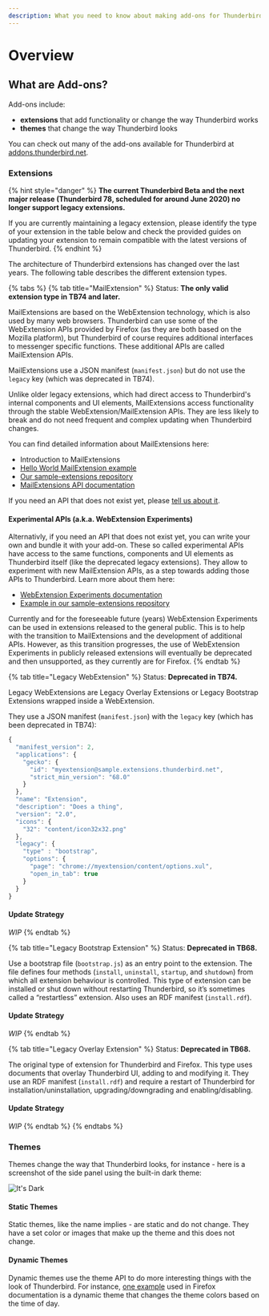 ```yaml
---
description: What you need to know about making add-ons for Thunderbird.
---
```


# Overview

## What are Add-ons?

Add-ons include:

* **extensions** that add functionality or change the way Thunderbird works
* **themes** that change the way Thunderbird looks

You can check out many of the add-ons available for Thunderbird at [addons.thunderbird.net](https://addons.thunderbird.net).

### Extensions

{% hint style="danger" %}
**The current Thunderbird Beta and the next major release \(Thunderbird 78, scheduled for around June 2020\) no longer support legacy extensions.**

If you are currently maintaining a legacy extension, please identify the type of your extension in the table below and check the provided guides on updating your extension to remain compatible with the latest versions of Thunderbird.
{% endhint %}

The architecture of Thunderbird extensions has changed over the last years. The following table describes the different extension types.

{% tabs %}
{% tab title="MailExtension" %}
Status: **The only valid extension type in TB74 and later.**

MailExtensions are based on the WebExtension technology, which is also used by many web browsers. Thunderbird can use some of the WebExtension APIs provided by Firefox \(as they are both based on the Mozilla platform\), but Thunderbird of course requires additional interfaces to messenger specific functions. These additional APIs are called MailExtension APIs.

MailExtensions use a JSON manifest \(`manifest.json`\) but do not use the `legacy` key \(which was deprecated in TB74\).

Unlike older legacy extensions, which had direct access to Thunderbird's internal components and UI elements, MailExtensions access functionality through the stable WebExtension/MailExtension APIs. They are less likely to break and do not need frequent and complex updating when Thunderbird changes.

You can find detailed information about MailExtensions here:

* Introduction to MailExtensions
* [Hello World MailExtension example](https://developer.thunderbird.net/add-ons/examples/hello-world-add-on)
* [Our sample-extensions repository](https://github.com/thundernest/sample-extensions/tree/master/experiment)
* [MailExtensions API documentation](https://thunderbird-webextensions.readthedocs.io/)

If you need an API that does not exist yet, please [tell us about it](https://bugzilla.mozilla.org/enter_bug.cgi?product=Thunderbird&component=Add-Ons%3A+Extensions+API).

#### Experimental APIs \(a.k.a. WebExtension Experiments\)

Alternativly, if you need an API that does not exist yet, you can write your own and bundle it with your add-on. These so called experimental APIs have access to the same functions, components and UI elements as Thunderbird itself \(like the deprecated legacy extensions\). They allow to experiment with new MailExtension APIs, as a step towards adding those APIs to Thunderbird. Learn more about them here:

* [WebExtension Experiments documentation](https://thunderbird-webextensions.readthedocs.io/en/68/how-to/experiments.html)
* [Example in our sample-extensions repository](https://github.com/thundernest/sample-extensions/tree/master/experiment)

Currently and for the foreseeable future \(years\) WebExtension Experiments can be used in extensions released to the general public. This is to help with the transition to MailExtensions and the development of additional APIs. However, as this transition progresses, the use of WebExtension Experiments in publicly released extensions will eventually be deprecated and then unsupported, as they currently are for Firefox.
{% endtab %}

{% tab title="Legacy WebExtension" %}
Status: **Deprecated in TB74.**

Legacy WebExtensions are Legacy Overlay Extensions or Legacy Bootstrap Extensions wrapped inside a WebExtension.

They use a JSON manifest \(`manifest.json`\) with the `legacy` key \(which has been deprecated in TB74\):

```javascript
{
  "manifest_version": 2,
  "applications": {
    "gecko": {
      "id": "myextension@sample.extensions.thunderbird.net",
      "strict_min_version": "68.0"
    }
  },
  "name": "Extension",
  "description": "Does a thing",
  "version": "2.0",
  "icons": {
    "32": "content/icon32x32.png"
  },
  "legacy": {
    "type" : "bootstrap",
    "options": {
      "page": "chrome://myextension/content/options.xul",
      "open_in_tab": true
    }
  }
}
```

#### Update Strategy

_WIP_
{% endtab %}

{% tab title="Legacy Bootstrap Extension" %}
Status: **Deprecated in TB68.**

Use a bootstrap file \(`bootstrap.js`\) as an entry point to the extension. The file defines four methods \(`install`, `uninstall`, `startup`, and `shutdown`\) from which all extension behaviour is controlled. This type of extension can be installed or shut down without restarting Thunderbird, so it’s sometimes called a “restartless” extension. Also uses an RDF manifest \(`install.rdf`\).

#### Update Strategy

_WIP_
{% endtab %}

{% tab title="Legacy Overlay Extension" %}
Status: **Deprecated in TB68.**

The original type of extension for Thunderbird and Firefox. This type uses documents that overlay Thunderbird UI, adding to and modifying it. They use an RDF manifest \(`install.rdf`\) and require a restart of Thunderbird for installation/uninstallation, upgrading/downgrading and enabling/disabling.

#### Update Strategy

_WIP_
{% endtab %}
{% endtabs %}

### Themes

Themes change the way that Thunderbird looks, for instance - here is a screenshot of the side panel using the built-in dark theme:

![It&apos;s Dark](../.gitbook/assets/screenshot-from-2019-03-23-13-47-57.png)

#### Static Themes

Static themes, like the name implies - are static and do not change. They have a set color or images that make up the theme and this does not change.

#### Dynamic Themes

Dynamic themes use the theme API to do more interesting things with the look of Thunderbird. For instance, [one example](https://developer.mozilla.org/en-US/docs/Mozilla/Add-ons/Themes/Theme_concepts#Dynamic_themes) used in Firefox documentation is a dynamic theme that changes the theme colors based on the time of day.

